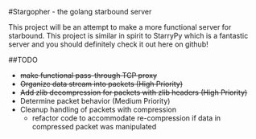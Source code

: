 #Stargopher - the golang starbound server

This project will be an attempt to make a more functional server for starbound. This project is similar in spirit to StarryPy which is a fantastic server and you should definitely check it out here on github!

##TODO

* ~~make functional pass-through TCP proxy~~
* ~~Organize data stream into packets (High Priority)~~
* ~~Add zlib decompression for packets with zlib headers (High Priority)~~
* Determine packet behavior (Medium Priority)
* Cleanup handling of packets with compression
  * refactor code to accommodate re-compression if data in compressed packet
    was manipulated
